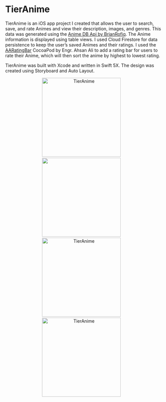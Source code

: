 # TierAnime
TierAnime is an iOS app project I created that allows the user to search, save, and rate Animes and view their description, images, and genres. This data was generated using the [Anime DB Api by BrianRofiq](https://rapidapi.com/brian.rofiq/api/anime-db). The Anime information is displayed using table views. I used Cloud Firestore for data persistence to keep the user’s saved Animes and their ratings. I used the [AARatingBar](https://cocoapods.org/pods/AARatingBar) CocoaPod by Engr. Ahsan Ali to add a rating bar for users to rate their Anime, which will then sort the anime by highest to lowest rating.

TierAnime was built with Xcode and written in Swift 5X. The design was created using Storyboard and Auto Layout.  
                                
<p align="center">
    <img src="swift-portfolio/images/TierAnimeImages/TierAnimePreview1.png" width="250"  title="TierAnime">&nbsp;&nbsp;&nbsp;&nbsp;&nbsp;
    <img src="swift-portfolio/images/TierAnimeImages/TierAnimePreview2.png" width="250”  title="TierAnime">&nbsp;&nbsp;&nbsp;&nbsp;&nbsp;
     <img src="swift-portfolio/images/TierAnimeImages/TierAnimePreview3.png" width="250"  title="TierAnime">&nbsp;&nbsp;&nbsp;&nbsp;&nbsp;
    <img src="swift-portfolio/images/TierAnimeImages/TierAnimePreview4.gif" width="250"  title="TierAnime">&nbsp;&nbsp;&nbsp;&nbsp;&nbsp;
</p>
